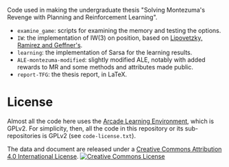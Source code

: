 Code used in making the undergraduate thesis "Solving Montezuma's Revenge with
Planning and Reinforcement Learning".

- `examine_game`: scripts for examining the memory and testing the options.
- `IW`: the implementation of IW(3) on position, based on [Lipovetzky,
	Ramirez and Geffner's](https://github.com/miquelramirez/ALE-Atari-Width).
- `learning`: the implementation of Sarsa for the learning results.
- `ALE-montezuma-modified`: slightly modified ALE, notably with added
	rewards to MR and some methods and attributes made public.
- `report-TFG`: the thesis report, in LaTeX.

# License
Almost all the code here uses the [Arcade Learning
Environment](https://github.com/mgbellemare/Arcade-Learning-Environment), which
is GPLv2. For simplicity, then, all the code in this repository or its
sub-repositories is GPLv2 (see `code-license.txt`).

The data and document are released under a [Creative Commons Attribution 4.0 International License](http://creativecommons.org/licenses/by/4.0/).
<a rel="license" href="http://creativecommons.org/licenses/by/4.0/"><img
alt="Creative Commons License" style="border-width:0"
src="https://i.creativecommons.org/l/by/4.0/88x31.png" /></a>
